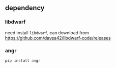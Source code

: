 ## dependency

### libdwarf
need install `libdwarf`, can download from https://github.com/davea42/libdwarf-code/releases

### angr
`pip install angr`